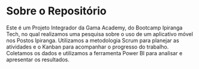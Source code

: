 # Sobre o Repositório

Este é um Projeto Integrador da Gama Academy, do Bootcamp Ipiranga Tech, no qual realizamos uma pesquisa sobre o uso de um aplicativo móvel nos Postos Ipiranga. Utilizamos a metodologia Scrum para planejar as atividades e o Kanban para acompanhar o progresso do trabalho. Coletamos os dados e utilizamos a ferramenta Power BI para analisar e apresentar os resultados.
